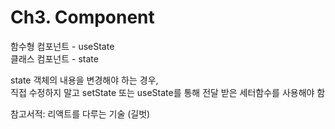 
# Ch3. Component
함수형 컴포넌트 - useState <br/>
클래스 컴포넌트 - state

state 객체의 내용을 변경해야 하는 경우, <br/>
직접 수정하지 말고 setState 또는 useState를 통해 전달 받은 세터함수를 사용해야 함




참고서적: 리액트를 다루는 기술 (길벗)
